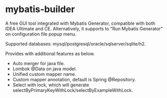 # mybatis-builder

A free GUI tool integrated with Mybatis Generator, compatible with both IDEA Ultimate and CE. Alternatively, it supports to "Run Mybatis Generator" on configuration file popup menu.

Supported databases: mysql/postgresql/oracle/sqlserver/sqlite/h2.

Provides with additional features as below.
- Auto merger for java file.
- Lombok @Data on java model.
- Unified custom mapper name.
- Custom mapper annotation, default is Spring @Repository.
- Select with lock, which will generate selectByPrimaryKeyWithLock/selectByExampleWithLock.